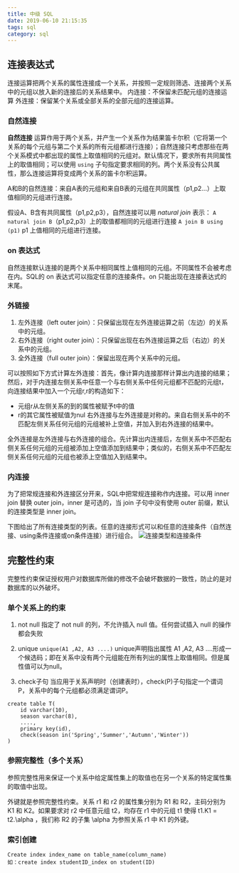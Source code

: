 ```yaml
---
title: 中级 SQL
date: 2019-06-10 21:15:35
tags: sql   
category: sql
---
```


## 连接表达式
连接运算把两个关系的属性连接成一个关系，并按照一定规则筛选、连接两个关系中的元组以放入新的连接后的关系结果中。
内连接：不保留未匹配元组的连接运算
外连接：保留某个关系或全部关系的全部元组的连接运算。

### 自然连接

**自然连接** 运算作用于两个关系，并产生一个关系作为结果笛卡尔积（它将第一个关系的每个元组与第二个关系的所有元组都进行连接）；自然连接只考虑那些在两个关系模式中都出现的属性上取值相同的元组对。默认情况下，要求所有共同属性上的取值相同；可以使用 `using` 子句指定要求相同的列。两个关系没有公共属性，那么连接运算将变成两个关系的笛卡尔积运算。

A和B的自然连接：来自A表的元组和来自B表的元组在共同属性（p1,p2...）上取值相同的元组进行连接。

假设A、B含有共同属性（p1,p2,p3），自然连接可以用 *natural join* 表示： 
`A natural join B`（p1,p2,p3）上的取值都相同的元组进行连接
`A join B using (p1)` p1 上值相同的元组进行连接。

### on 表达式
自然连接默认连接的是两个关系中相同属性上值相同的元组。不同属性不会被考虑在内。SQL的 on 表达式可以指定任意的连接条件。on 只能出现在连接表达式的末尾。

### 外链接

1. 左外连接（left outer join）：只保留出现在左外连接运算之前（左边）的关系中的元组。
2. 右外连接（right outer join）：只保留出现在右外连接运算之后（右边）的关系中的元组。
3. 全外连接（full outer join）：保留出现在两个关系中的元组。

可以按照如下方式计算左外连接：首先，像计算内连接那样计算出内连接的结果；然后，对于内连接左侧关系中任意一个与右侧关系中任何元组都不匹配的元组t，向连接结果中加入一个元组r,r的构造如下：
+ 元组r从左侧关系的到的属性被赋予t中的值
+ r的其它属性被赋值为nul
右外连接与左外连接是对称的。来自右侧关系中的不匹配左侧关系任何元组的元组被补上空值，并加入到右外连接的结果中。

全外连接是左外连接与右外连接的组合。先计算出内连接后，左侧关系中不匹配右侧关系任何元组的元组被添加上空值添加到结果中；类似的，右侧关系中不匹配左侧关系任何元组的元组也被添上空值加入到结果中。

### 内连接
为了把常规连接和外连接区分开来，SQL中把常规连接称作内连接。可以用 inner join 替换 outer join，inner 是可选的，当 join 子句中没有使用 outer 前缀，默认的连接类型是 inner join。

下图给出了所有连接类型的列表。任意的连接形式可以和任意的连接条件（自然连接、using条件连接或on条件连接）进行组合。
![连接类型和连接条件](/pics/join.jpg)

## 完整性约束
完整性约束保证授权用户对数据库所做的修改不会破坏数据的一致性，防止的是对数据库的以外破坏。

### 单个关系上的约束
1. not null
指定了 not null 的列，不允许插入 null 值。任何尝试插入 null 的操作都会失败

2. unique
`unique(A1 ,A2, A3 ....)`
unique声明指出属性 A1 ,A2, A3 ....形成一个候选码；即在关系中没有两个元组能在所有列出的属性上取值相同。但是属性值可以为null。

3. check子句
当应用于关系声明时（创建表时），check(P)子句指定一个谓词P，关系中的每个元组都必须满足谓词P。
```
create table T(
    id varchar(10),
    season varchar(8),
    ....,
    primary key(id),
    check(season in('Spring','Summer','Autumn','Winter'))
)
```
### 参照完整性（多个关系）
参照完整性用来保证一个关系中给定属性集上的取值也在另一个关系的特定属性集的取值中出现。

外键就是参照完整性约束。关系 r1 和 r2 的属性集分别为 R1 和 R2，主码分别为 K1 和 K2。如果要求对 r2 中任意元组 t2，均存在 r1 中的元组 t1 使得 t1.K1 = t2.\alpha ，我们称 R2 的子集 \alpha 为参照关系 r1 中 K1 的外键。


### 索引创建
```
Create index index_name on table_name(column_name)  
如：create index studentID_index on student(ID)
```

